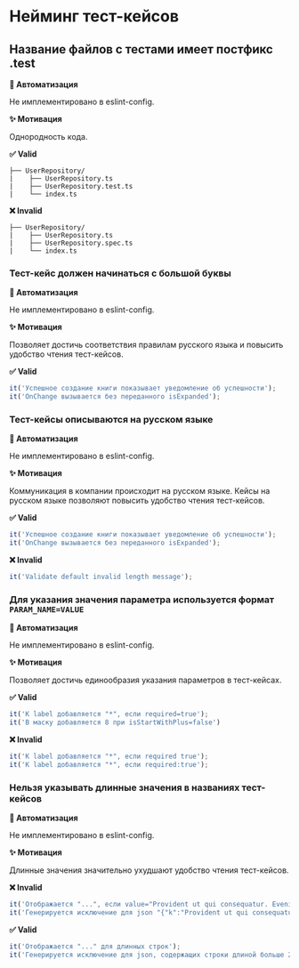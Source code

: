 # Нейминг тест-кейсов

## Название файлов с тестами имеет постфикс .test

**🤖 Автоматизация**

Не имплементировано в eslint-config.

**✨ Мотивация**

Однородность кода.

**✅ Valid**

```
├── UserRepository/
|    ├── UserRepository.ts
|    ├── UserRepository.test.ts
|    └── index.ts 
```

**❌ Invalid**

```
├── UserRepository/
|    ├── UserRepository.ts
|    ├── UserRepository.spec.ts
|    └── index.ts 
```

### Тест-кейс должен начинаться с большой буквы

**🤖 Автоматизация**

Не имплементировано в eslint-config.

**✨ Мотивация**

Позволяет достичь соответствия правилам русского языка и повысить удобство чтения тест-кейсов.

**✅ Valid**

```ts
it('Успешное создание книги показывает уведомление об успешности');
it('OnChange вызывается без переданного isExpanded');
```

### Тест-кейсы описываются на русском языке

**🤖 Автоматизация**

Не имплементировано в eslint-config.

**✨ Мотивация**

Коммуникация в компании происходит на русском языке. Кейсы на русском языке позволяют повысить удобство чтения тест-кейсов.

**✅ Valid**

```ts
it('Успешное создание книги показывает уведомление об успешности');
it('OnChange вызывается без переданного isExpanded');
```

**❌ Invalid**

```ts
it('Validate default invalid length message');
```

### Для указания значения параметра используется формат `PARAM_NAME=VALUE`

**🤖 Автоматизация**

Не имплементировано в eslint-config.

**✨ Мотивация**

Позволяет достичь единообразия указания параметров в тест-кейсах.

**✅ Valid**

```ts
it('К label добавляется "*", если required=true');
it('В маску добавляется 8 при isStartWithPlus=false')
```

**❌ Invalid**

```ts
it('К label добавляется "*", если required true');
it('К label добавляется "*", если required:true');
```

### Нельзя указывать длинные значения в названиях тест-кейсов

**🤖 Автоматизация**

Не имплементировано в eslint-config.

**✨ Мотивация**

Длинные значения значительно ухудшают удобство чтения тест-кейсов.

**❌ Invalid**

```ts
it('Отображается "...", если value="Provident ut qui consequatur. Eveniet deserunt et unde numquam. Velit distinctio excepturi deleniti tempora praesentium voluptatem laboriosam accusamus autem. Esse saepe sunt veritatis consequatur officia nihil tempora quisquam necessitatibus. Officia et dolorem."');
it('Генерируется исключение для json "{"k":"Provident ut qui consequatur. Eveniet deserunt et unde numquam. Velit distinctio excepturi deleniti tempora praesentium voluptatem laboriosam accusamus autem. Esse saepe sunt veritatis consequatur officia nihil tempora quisquam necessitatibus. Officia et dolorem."}"');
```

**✅ Valid**

```ts
it('Отображается "..." для длинных строк');
it('Генерируется исключение для json, содержащих строки длиной больше 20 символов')
```
